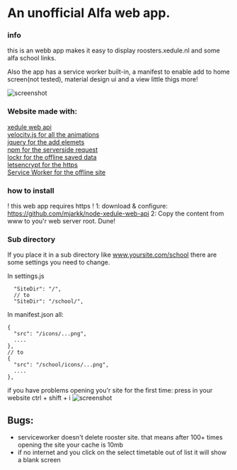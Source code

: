 # An unofficial Alfa web app.

### info
this is an webb app makes it easy to display roosters.xedule.nl and some alfa school links.

Also the app has a service worker built-in, a manifest to enable add to home screen(not tested), material design ui and a view little thigs more!

![screenshot](http://i.imgur.com/7ZhvQQE.png)

### Website made with:
[xedule web api](https://github.com/mjarkk/node-xedule-web-api)  
[velocity.js for all the animations](http://velocityjs.org/)  
[jquery for the add elemets](https://jquery.com/)  
[npm for the serverside request](https://www.npmjs.com/)  
[lockr for the offline saved data](https://github.com/tsironis/lockr)  
[letsencrypt for the https](https://letsencrypt.org/)  
[Service Worker for the offline site](https://developers.google.com/web/fundamentals/getting-started/primers/service-workers)  
  
### how to install  

! this web app requires https !
1: download & configure: https://github.com/mjarkk/node-xedule-web-api
2: Copy the content from www to you'r web server root.
Dune!

### Sub directory
If you place it in a sub directory like www.yoursite.com/school there are some settings you need to change.

In settings.js
```
  "SiteDir": "/",
  // to
  "SiteDir": "/school/",
```
In manifest.json all:
```
{
  "src": "/icons/...png",
  ....
},
// to
{
  "src": "/school/icons/...png",
  ....
},
```  
  
if you have problems opening you'r site for the first time:
press in your website ctrl + shift + i
![screenshot](http://i.imgur.com/wwSBQzN.png)

## Bugs:
- serviceworker doesn't delete rooster site. that means after 100+ times opening the site your cache is 10mb
- if no internet and you click on the select timetable out of list it will show a blank screen
